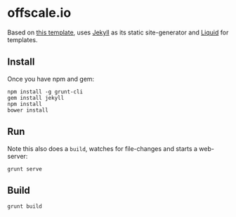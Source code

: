 offscale.io
===========

Based on [this template](https://github.com/y7kim/agency-jekyll-theme), uses [Jekyll](http://jekyllrb.com/) as its static site-generator and [Liquid](https://github.com/Shopify/liquid/wiki) for templates.

## Install
Once you have npm and gem:

    npm install -g grunt-cli
    gem install jekyll
    npm install
    bower install

## Run
Note this also does a `build`, watches for file-changes and starts a web-server:

    grunt serve

## Build

    grunt build
